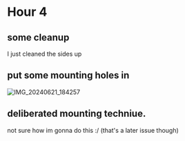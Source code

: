 # Hour 4
## some cleanup
I just cleaned the sides up

## put some mounting holes in
![IMG_20240621_184257](https://github.com/devramsean0/Mum-birthdaygift-2024/assets/81807361/faf495fe-00aa-418a-9a6a-1d53944588b5)

## deliberated mounting techniue.
not sure how im gonna do this :/
(that's a later issue though)
